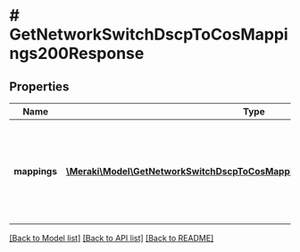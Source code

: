 # # GetNetworkSwitchDscpToCosMappings200Response

## Properties

Name | Type | Description | Notes
------------ | ------------- | ------------- | -------------
**mappings** | [**\Meraki\Model\GetNetworkSwitchDscpToCosMappings200ResponseMappingsInner[]**](GetNetworkSwitchDscpToCosMappings200ResponseMappingsInner.md) | An array of DSCP to CoS mappings. An empty array will reset the mappings to default. | [optional]

[[Back to Model list]](../../README.md#models) [[Back to API list]](../../README.md#endpoints) [[Back to README]](../../README.md)
